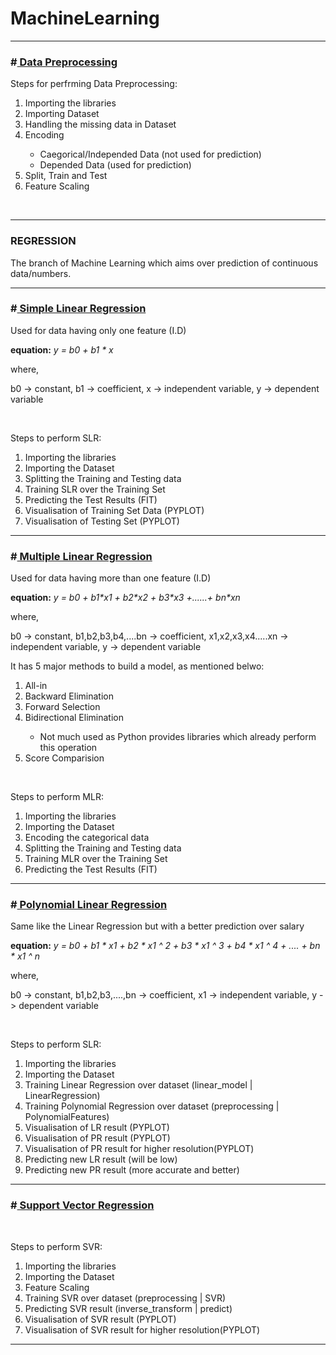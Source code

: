 # MachineLearning
<hr/>
<h3>#<a href="https://github.com/ayushved78/MachineLearning/tree/master/1.%20Data%20Preprocessing"> Data Preprocessing </a></h3>
<p>Steps for perfrming Data Preprocessing:<ol>
  <li> Importing the libraries </li>
  <li> Importing Dataset</li>
  <li> Handling the missing data in Dataset</li>
  <li> Encoding</li>
    <ul>
      <li> Caegorical/Independed Data (not used for prediction) </li>
      <li> Depended Data (used for prediction) </li>
    </ul>
  <li> Split, Train and Test </li>
  <li> Feature Scaling</li>
</ol></p>
<br/>
<hr/>
<h3>REGRESSION</h3>
<p>The branch of Machine Learning which aims over prediction of continuous data/numbers.</p>
<hr/>
<h3>#<a href="https://github.com/ayushved78/MachineLearning/tree/master/2.%20Simple%20Linear%20Regression"> Simple Linear Regression </a></h3>
<p> Used for data having only one feature (I.D)</p>
<p><strong>equation:</strong> <em> y = b0 + b1 * x </em></p>
<p>where,</p>
    b0 -> constant,
    b1 -> coefficient,
    x  -> independent variable,
    y  -> dependent variable
</p>
<br/>
<p> Steps to perform SLR:
<ol>
  <li> Importing the libraries </li>
  <li> Importing the Dataset</li>
  <li> Splitting the Training and Testing data</li>
  <li> Training SLR over the Training Set</li>
  <li> Predicting the Test Results (FIT)</li>
  <li> Visualisation of Training Set Data (PYPLOT)</li>
  <li> Visualisation of Testing Set (PYPLOT)</li>
</ol></p>
<hr/>
<h3>#<a href="https://github.com/ayushved78/MachineLearning/tree/master/3.%20Multiple%20Linear%20Regression"> Multiple Linear Regression </a></h3>
<p> Used for data having more than one feature (I.D)</p>
<p><strong>equation:</strong> <em> y = b0 + b1*x1 + b2*x2 + b3*x3 +......+ bn*xn</em></p>
<p>where,</p>
    b0 -> constant,
    b1,b2,b3,b4,....bn -> coefficient,
    x1,x2,x3,x4.....xn  -> independent variable,
    y  -> dependent variable
</p>
<p> It has 5 major methods to build a model, as mentioned belwo:</p>
<ol>
  <li> All-in</li>
  <li> Backward Elimination</li>
  <li> Forward Selection</li>
  <li> Bidirectional Elimination</li>
  <ul>
    <li> Not much used as Python provides libraries which already perform this operation</li>
  </ul>
  <li> Score Comparision</li>
</ol>
<br/>
<p>Steps to perform MLR:
<ol>
  <li> Importing the libraries </li>
  <li> Importing the Dataset</li>
  <li> Encoding the categorical data</li>
  <li> Splitting the Training and Testing data</li>
  <li> Training MLR over the Training Set</li>
  <li> Predicting the Test Results (FIT)</li>
</ol></p>
<hr/>
<h3>#<a href="https://github.com/ayushved78/MachineLearning/tree/master/4.%20Polynomial%20Regression"> Polynomial Linear Regression </a></h3>
<p> Same like the Linear Regression but with a better prediction over salary</p>
<p><strong>equation:</strong> <em> y = b0 + b1 * x1 + b2 * x1 ^ 2 + b3 * x1 ^ 3 + b4 * x1 ^ 4 + .... + bn * x1 ^ n </em></p>
<p>where,</p>
    b0 -> constant,
    b1,b2,b3,....,bn -> coefficient,
    x1  -> independent variable,
    y  -> dependent variable
</p>
<br/>
<p> Steps to perform SLR:
<ol>
  <li> Importing the libraries </li>
  <li> Importing the Dataset</li>
  <li> Training Linear Regression over dataset (linear_model | LinearRegression)</li>
  <li> Training Polynomial Regression over dataset (preprocessing | PolynomialFeatures)</li>
  <li> Visualisation of LR result (PYPLOT)</li>
  <li> Visualisation of PR result (PYPLOT)</li>
  <li> Visualisation of PR result for  higher resolution(PYPLOT)</li>
  <li> Predicting new LR result (will be low)</li>
  <li> Predicting new PR result (more accurate and better)</li>
</ol></p>
<hr/>
<h3>#<a href="https://github.com/ayushved78/MachineLearning/tree/master/5.%20SVR"> Support Vector Regression </a></h3>
<br/>
<p> Steps to perform SVR:
<ol>
  <li> Importing the libraries </li>
  <li> Importing the Dataset</li>
  <li> Feature Scaling</li>
  <li> Training SVR over dataset (preprocessing | SVR)</li>
  <li> Predicting SVR result (inverse_transform | predict)</li>
  <li> Visualisation of SVR result (PYPLOT)</li>
  <li> Visualisation of SVR result for  higher resolution(PYPLOT)</li>
</ol></p>
<hr/>
